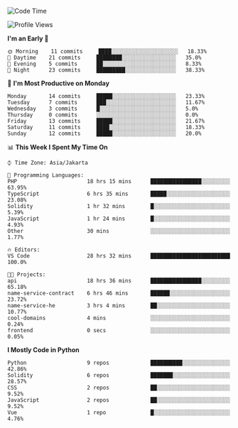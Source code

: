 <!--START_SECTION:waka-->
![Code Time](http://img.shields.io/badge/Code%20Time-1%2C231%20hrs-blue)

![Profile Views](http://img.shields.io/badge/Profile%20Views-0-blue)

**I'm an Early 🐤** 

```text
🌞 Morning    11 commits     ████░░░░░░░░░░░░░░░░░░░░░   18.33% 
🌆 Daytime    21 commits     ████████░░░░░░░░░░░░░░░░░   35.0% 
🌃 Evening    5 commits      ██░░░░░░░░░░░░░░░░░░░░░░░   8.33% 
🌙 Night      23 commits     █████████░░░░░░░░░░░░░░░░   38.33%

```
📅 **I'm Most Productive on Monday** 

```text
Monday       14 commits     █████░░░░░░░░░░░░░░░░░░░░   23.33% 
Tuesday      7 commits      ███░░░░░░░░░░░░░░░░░░░░░░   11.67% 
Wednesday    3 commits      █░░░░░░░░░░░░░░░░░░░░░░░░   5.0% 
Thursday     0 commits      ░░░░░░░░░░░░░░░░░░░░░░░░░   0.0% 
Friday       13 commits     █████░░░░░░░░░░░░░░░░░░░░   21.67% 
Saturday     11 commits     ████░░░░░░░░░░░░░░░░░░░░░   18.33% 
Sunday       12 commits     █████░░░░░░░░░░░░░░░░░░░░   20.0%

```


📊 **This Week I Spent My Time On** 

```text
⌚︎ Time Zone: Asia/Jakarta

💬 Programming Languages: 
PHP                      18 hrs 15 mins      ████████████████░░░░░░░░░   63.95% 
TypeScript               6 hrs 35 mins       █████░░░░░░░░░░░░░░░░░░░░   23.08% 
Solidity                 1 hr 32 mins        █░░░░░░░░░░░░░░░░░░░░░░░░   5.39% 
JavaScript               1 hr 24 mins        █░░░░░░░░░░░░░░░░░░░░░░░░   4.93% 
Other                    30 mins             ░░░░░░░░░░░░░░░░░░░░░░░░░   1.77%

🔥 Editors: 
VS Code                  28 hrs 32 mins      █████████████████████████   100.0%

🐱‍💻 Projects: 
api                      18 hrs 36 mins      ████████████████░░░░░░░░░   65.18% 
name-service-contract    6 hrs 46 mins       ██████░░░░░░░░░░░░░░░░░░░   23.72% 
name-service-he          3 hrs 4 mins        ██░░░░░░░░░░░░░░░░░░░░░░░   10.77% 
cool-domains             4 mins              ░░░░░░░░░░░░░░░░░░░░░░░░░   0.24% 
frontend                 0 secs              ░░░░░░░░░░░░░░░░░░░░░░░░░   0.05%

```

**I Mostly Code in Python** 

```text
Python                   9 repos             ██████████░░░░░░░░░░░░░░░   42.86% 
Solidity                 6 repos             ███████░░░░░░░░░░░░░░░░░░   28.57% 
CSS                      2 repos             ██░░░░░░░░░░░░░░░░░░░░░░░   9.52% 
JavaScript               2 repos             ██░░░░░░░░░░░░░░░░░░░░░░░   9.52% 
Vue                      1 repo              █░░░░░░░░░░░░░░░░░░░░░░░░   4.76%

```



<!--END_SECTION:waka-->
